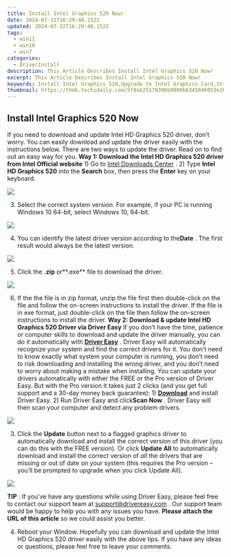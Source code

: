 ```yaml
---
title: Install Intel Graphics 520 Now!
date: 2024-07-11T16:29:48.152Z
updated: 2024-07-12T16:29:48.152Z
tags:
  - win11
  - win10
  - win7
categories:
  - DriverInstall
description: This Article Describes Install Intel Graphics 520 Now!
excerpt: This Article Describes Install Intel Graphics 520 Now!
keywords: Install Intel Graphics 520,Upgrade to Intel Graphics Card,Intel 520 Graphics Driver Installation Guide,Enhance Performance with Intel HD Graphics 520,Compatible Computers for Intel HD Graphics 520,Latest Intel GPU Upgrades,Optimize System Graphics
thumbnail: https://thmb.techidaily.com/5f8ab25178398b0800b6345046953e2b2e89a6d9e6a8838419dd9465e3b6b177.jpg
---
```


## Install Intel Graphics 520 Now

 If you need to download and update Intel HD Graphics 520 driver, don’t worry. You can easily download and update the driver easily with the instructions below. There are two ways to update the driver. Read on to find out an easy way for you. **Way 1: Download the Intel HD Graphics 520 driver from Intel Official website**  1) Go to [Intel Downloads Center](https://downloadcenter.intel.com/) . 2) Type **Intel HD Graphics 520** into the **Search**  box, then press the **Enter** key on your keyboard.

![](https://images.drivereasy.com/wp-content/uploads/2018/05/img_5b0525efe50f1.jpg)

 3) Select the correct system version. For example, if your PC is running Windows 10 64-bit, select Windows 10, 64-bit.

![](https://images.drivereasy.com/wp-content/uploads/2018/05/img_5b0523623d4f5.jpg)

 4) You can identify the latest driver version according to the**Date** . The first result would always be the latest version.

![](https://images.drivereasy.com/wp-content/uploads/2018/05/img_5b053b9a16843.jpg)

 5) Click the **.zip** or**.exe** file to download the driver.

![](https://images.drivereasy.com/wp-content/uploads/2018/05/img_5b0925cf3f366.jpg)

 6) If the the file is in zip format, unzip the file first then double-click on the file and follow the on-screen instructions to install the driver. If the file is in exe format, just double-click on the file then follow the on-screen instructions to install the driver. **Way 2: Download & update Intel HD Graphics 520 Driver via Driver Easy**  If you don’t have the time, patience or computer skills to download and update the driver manually, you can do it automatically with **[Driver Easy](https://tools.techidaily.com/drivereasy/download/)** .  Driver Easy will automatically recognize your system and find the correct drivers for it. You don’t need to know exactly what system your computer is running, you don’t need to risk downloading and installing the wrong driver, and you don’t need to worry about making a mistake when installing. You can update your drivers automatically with either the FREE or the Pro version of Driver Easy. But with the Pro version it takes just 2 clicks (and you get full support and a 30-day money back guarantee): 1) **[Download](https://tools.techidaily.com/drivereasy/download/)**   and install Driver Easy. 2) Run Driver Easy and click**Scan Now** . Driver Easy will then scan your computer and detect any problem drivers.

![](https://images.drivereasy.com/wp-content/uploads/2018/05/img_5b0933b5bf646.jpg)

3) Click the **Update**  button next to a flagged graphics driver to automatically download and install the correct version of this driver (you can do this with the FREE version). Or click **Update All**  to automatically download and install the correct version of _all_  the drivers that are missing or out of date on your system (this requires the Pro version – you’ll be prompted to upgrade when you click Update All).

![](https://images.drivereasy.com/wp-content/uploads/2018/05/img_5b0934297e585.jpg)

**TIP** : If you’ve have any questions while using Driver Easy, please feel free to contact our support team at [support@drivereasy.com](https://tools.techidaily.com/drivereasy/download/) . Our support team would be happy to help you with any issues you have. **Please attach the URL of this article** so we could assist you better.

 4) Reboot your Window. Hopefully you can download and update the Intel HD Graphics 520 driver easily with the above tips. If you have any ideas or questions, please feel free to leave your comments.

<ins class="adsbygoogle"
     style="display:block"
     data-ad-format="autorelaxed"
     data-ad-client="ca-pub-7571918770474297"
     data-ad-slot="1223367746"></ins>



<ins class="adsbygoogle"
     style="display:block"
     data-ad-client="ca-pub-7571918770474297"
     data-ad-slot="8358498916"
     data-ad-format="auto"
     data-full-width-responsive="true"></ins>





